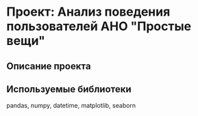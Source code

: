 # Проект: Анализ поведения пользователей АНО "Простые вещи"
## Описание проекта

## Используемые библиотеки
pandas, numpy, datetime, matplotlib, seaborn

